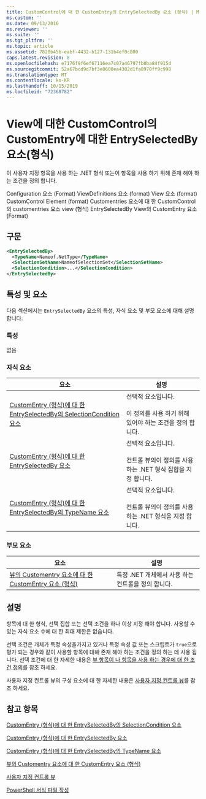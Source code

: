 ```yaml
---
title: CustomControl에 대 한 CustomEntry의 EntrySelectedBy 요소 (형식) | Microsoft Docs
ms.custom: ''
ms.date: 09/13/2016
ms.reviewer: ''
ms.suite: ''
ms.tgt_pltfrm: ''
ms.topic: article
ms.assetid: 7828b45b-eabf-4432-b127-131b4ef0c800
caps.latest.revision: 8
ms.openlocfilehash: e7176f9f6ef67116ea7c07a46797fb0ba84f915d
ms.sourcegitcommit: 52a67bcd9d7bf3e8600ea4302d1fa8970ff9c998
ms.translationtype: MT
ms.contentlocale: ko-KR
ms.lasthandoff: 10/15/2019
ms.locfileid: "72368782"
---
```

# <a name="entryselectedby-element-for-customentry-for-customcontrol-for-view-format"></a>View에 대한 CustomControl의 CustomEntry에 대한 EntrySelectedBy 요소(형식)

이 사용자 지정 항목을 사용 하는 .NET 형식 또는이 항목을 사용 하기 위해 존재 해야 하는 조건을 정의 합니다.

Configuration 요소 (Format) ViewDefinitions 요소 (format) View 요소 (format) CustomControl Element (format) Customentries 요소에 대 한 CustomControl의 customentries 요소 view (형식) EntrySelectedBy View의 CustomEntry 요소 (Format)

## <a name="syntax"></a>구문

```xml
<EntrySelectedBy>
  <TypeName>Nameof.NetType</TypeName>
  <SelectionSetName>NameofSelectionSet</SelectionSetName>
  <SelectionCondition>...</SelectionCondition>
</EntrySelectedBy>
```

## <a name="attributes-and-elements"></a>특성 및 요소

다음 섹션에서는 `EntrySelectedBy` 요소의 특성, 자식 요소 및 부모 요소에 대해 설명 합니다.

### <a name="attributes"></a>특성

없음

### <a name="child-elements"></a>자식 요소

|요소|설명|
|-------------|-----------------|
|[CustomEntry (형식)에 대 한 EntrySelectedBy의 SelectionCondition 요소](./selectioncondition-element-for-entryselectedby-for-customcontrol-format.md)|선택적 요소입니다.<br /><br /> 이 정의를 사용 하기 위해 있어야 하는 조건을 정의 합니다.|
|[CustomEntry (형식)에 대 한 EntrySelectedBy 요소](./selectionsetname-element-for-entryselectedby-for-customcontrol-for-view-format.md)|선택적 요소입니다.<br /><br /> 컨트롤 뷰의이 정의를 사용 하는 .NET 형식 집합을 지정 합니다.|
|[CustomEntry (형식)에 대 한 EntrySelectedBy의 TypeName 요소](./typename-element-for-selectioncondition-for-customcontrol-for-view-format.md)|선택적 요소입니다.<br /><br /> 컨트롤 뷰의이 정의를 사용 하는 .NET 형식을 지정 합니다.|

### <a name="parent-elements"></a>부모 요소

|요소|설명|
|-------------|-----------------|
|[뷰의 Customentry 요소에 대 한 CustomEntry 요소 (형식)](./customentry-element-for-customentries-for-customcontrol-for-view-format.md)|특정 .NET 개체에서 사용 하는 컨트롤을 정의 합니다.|

## <a name="remarks"></a>설명

항목에 대 한 형식, 선택 집합 또는 선택 조건을 하나 이상 지정 해야 합니다. 사용할 수 있는 자식 요소 수에 대 한 최대 제한은 없습니다.

선택 조건은 개체가 특정 속성을가지고 있거나 특정 속성 값 또는 스크립트가 `true`으로 평가 되는 경우와 같이 사용할 항목에 대해 존재 해야 하는 조건을 정의 하는 데 사용 됩니다. 선택 조건에 대 한 자세한 내용은 [뷰 항목이 나 항목을 사용 하는 경우에 대 한 조건 정의](./defining-conditions-for-displaying-data.md)를 참조 하세요.

사용자 지정 컨트롤 뷰의 구성 요소에 대 한 자세한 내용은 [사용자 지정 컨트롤 뷰](./creating-custom-controls.md)를 참조 하세요.

## <a name="see-also"></a>참고 항목

[CustomEntry (형식)에 대 한 EntrySelectedBy의 SelectionCondition 요소](./selectioncondition-element-for-entryselectedby-for-customcontrol-format.md)

[CustomEntry (형식)에 대 한 EntrySelectedBy 요소](./selectionsetname-element-for-entryselectedby-for-customcontrol-for-view-format.md)

[CustomEntry (형식)에 대 한 EntrySelectedBy의 TypeName 요소](./typename-element-for-selectioncondition-for-customcontrol-for-view-format.md)

[뷰의 Customentry 요소에 대 한 CustomEntry 요소 (형식)](./customentry-element-for-customentries-for-customcontrol-for-view-format.md)

[사용자 지정 컨트롤 뷰](./creating-custom-controls.md)

[PowerShell 서식 파일 작성](./writing-a-powershell-formatting-file.md)
